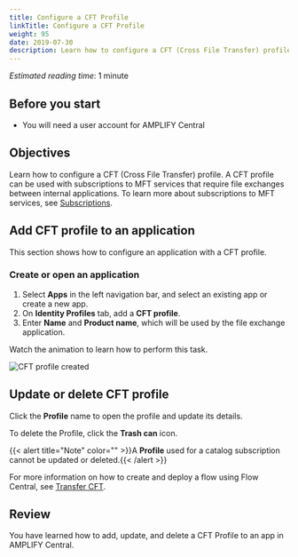 ```yaml
---
title: Configure a CFT Profile
linkTitle: Configure a CFT Profile
weight: 95
date: 2019-07-30
description: Learn how to configure a CFT (Cross File Transfer) profile in AMPLIFY Central.
---
```


*Estimated reading time*: 1 minute

## Before you start

* You will need a user account for AMPLIFY Central

## Objectives

Learn how to configure a CFT (Cross File Transfer) profile. A CFT profile can be used with subscriptions to MFT services that require file exchanges between internal applications. To learn more about subscriptions to MFT services, see [Subscriptions](https://docs.axway.com/bundle/FlowCentral_10_allOS_en_HTML5/page/subscriptions.html).

## Add CFT profile to an application

This section shows how to configure an application with a CFT profile.

### Create or open an application

1. Select **Apps** in the left navigation bar, and select an existing app or create a new app.
2. On **Identity Profiles** tab, add a **CFT profile**.
3. Enter **Name** and **Product name**, which will be used by the file exchange application.

Watch the animation to learn how to perform this task.

![CFT profile created](/Images/central/cft_profile_Save.gif)

## Update or delete CFT profile

Click the **Profile** name to open the profile and update its details.

To delete the Profile, click the **Trash can** icon.

{{< alert title="Note" color="" >}}A **Profile** used for a catalog subscription cannot be updated or deleted.{{< /alert >}}

For more information on how to create and deploy a flow using Flow Central, see [Transfer CFT](https://docs.axway.com/bundle/FlowCentral_10_allOS_en_HTML5/page/first_flow_central_file_transfer.html).

## Review

You have learned how to add, update, and delete a CFT Profile to an app in AMPLIFY Central.
